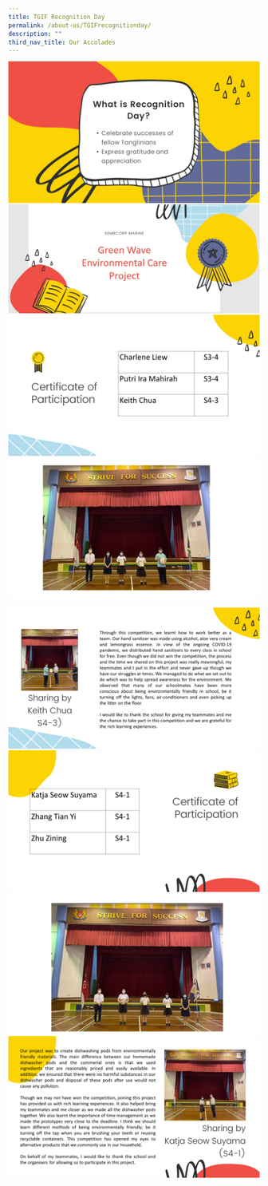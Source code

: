 ```yaml
---
title: TGIF Recognition Day
permalink: /about-us/TGIFrecognitionday/
description: ""
third_nav_title: Our Accolades
---
```

![](/images/2022-T1W3-TGIF-Recognition-Day2.jpg)
![](/images/2022-T1W3-TGIF-Recognition-Day3.jpg)
![](/images/2022-T1W3-TGIF-Recognition-Day4.jpg)
![](/images/2022-T1W3-TGIF-Recognition-Day5.jpg)


![](/images/2022-T1W3-TGIF-Recognition-Day6.jpg)
![](/images/2022-T1W3-TGIF-Recognition-Day7.jpg)
![](/images/2022-T1W3-TGIF-Recognition-Day8-1.jpg)
![](/images/2022-T1W3-TGIF-Recognition-Day9-1.jpg)